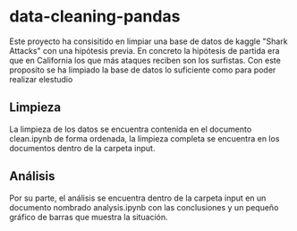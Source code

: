 # data-cleaning-pandas
Este proyecto ha consisitido en limpiar una base de datos de kaggle "Shark Attacks" con una hipótesis previa. En concreto la hipótesis de partida era que en California los que más ataques reciben son los surfistas. Con este proposito se ha limpiado la base de datos lo suficiente como para poder realizar elestudio 
## Limpieza
La limpieza de los datos se encuentra contenida en el documento clean.ipynb de forma ordenada, la limpieza completa se encuentra en los documentos dentro de la carpeta input.
## Análisis
Por su parte, el análisis se encuentra dentro de la carpeta input en un documento nombrado analysis.ipynb con las conclusiones y un pequeño gráfico de barras que muestra la situación.

